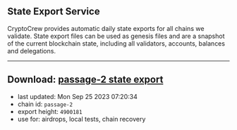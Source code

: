 ## State Export Service
CryptoCrew provides automatic daily state exports for all chains we validate. State export files can be used as genesis files and are a snapshot of the current blockchain state, including all validators, accounts, balances and delegations.

---
**Download: [passage-2 state export](https://dl.ccvalidators.com/SERVICE/passage/passage-2_export_4900181.json)**
---

- last updated: Mon Sep 25 2023 07:20:34
- chain id: `passage-2`
- export height: `4900181`
- use for: airdrops, local tests, chain recovery
